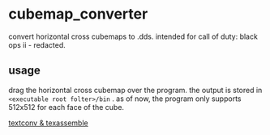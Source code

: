 # cubemap_converter
convert horizontal cross cubemaps to .dds. intended for call of duty: black ops ii - redacted.

## usage
drag the horizontal cross cubemap over the program. the output is stored in `<executable root folter>/bin`
. as of now, the program only supports 512x512 for each face of the cube.

[textconv & texassemble](https://github.com/microsoft)
